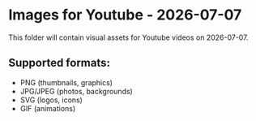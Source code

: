 # Images for Youtube - 2026-07-07

This folder will contain visual assets for Youtube videos on 2026-07-07.

## Supported formats:
- PNG (thumbnails, graphics)
- JPG/JPEG (photos, backgrounds)
- SVG (logos, icons)
- GIF (animations)
